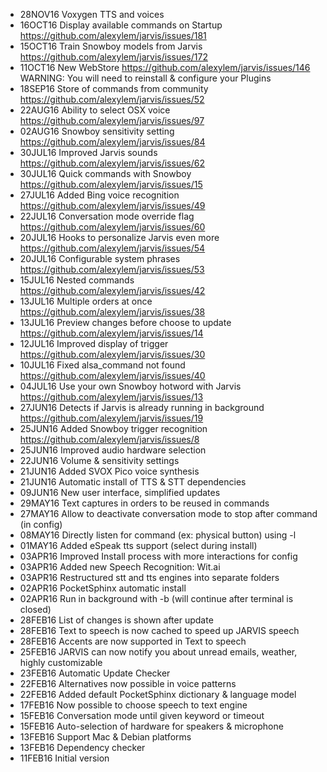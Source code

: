 * 28NOV16 Voxygen TTS and voices
* 16OCT16 Display available commands on Startup https://github.com/alexylem/jarvis/issues/181
* 15OCT16 Train Snowboy models from Jarvis https://github.com/alexylem/jarvis/issues/172
* 11OCT16 New WebStore https://github.com/alexylem/jarvis/issues/146
          WARNING: You will need to reinstall & configure your Plugins
* 18SEP16 Store of commands from community https://github.com/alexylem/jarvis/issues/52
* 22AUG16 Ability to select OSX voice https://github.com/alexylem/jarvis/issues/97
* 02AUG16 Snowboy sensitivity setting https://github.com/alexylem/jarvis/issues/84
* 30JUL16 Improved Jarvis sounds https://github.com/alexylem/jarvis/issues/62
* 30JUL16 Quick commands with Snowboy https://github.com/alexylem/jarvis/issues/15
* 27JUL16 Added Bing voice recognition https://github.com/alexylem/jarvis/issues/49
* 22JUL16 Conversation mode override flag https://github.com/alexylem/jarvis/issues/60
* 20JUL16 Hooks to personalize Jarvis even more https://github.com/alexylem/jarvis/issues/54
* 20JUL16 Configurable system phrases https://github.com/alexylem/jarvis/issues/53
* 15JUL16 Nested commands https://github.com/alexylem/jarvis/issues/42
* 13JUL16 Multiple orders at once https://github.com/alexylem/jarvis/issues/38
* 13JUL16 Preview changes before choose to update https://github.com/alexylem/jarvis/issues/14
* 12JUL16 Improved display of trigger https://github.com/alexylem/jarvis/issues/30
* 10JUL16 Fixed alsa_command not found https://github.com/alexylem/jarvis/issues/40
* 04JUL16 Use your own Snowboy hotword with Jarvis https://github.com/alexylem/jarvis/issues/13
* 27JUN16 Detects if Jarvis is already running in background https://github.com/alexylem/jarvis/issues/19
* 25JUN16 Added Snowboy trigger recognition https://github.com/alexylem/jarvis/issues/8
* 25JUN16 Improved audio hardware selection
* 22JUN16 Volume & sensitivity settings
* 21JUN16 Added SVOX Pico voice synthesis
* 21JUN16 Automatic install of TTS & STT dependencies
* 09JUN16 New user interface, simplified updates
* 29MAY16 Text captures in orders to be reused in commands
* 27MAY16 Allow to deactivate conversation mode to stop after command (in config)
* 08MAY16 Directly listen for command (ex: physical button) using -l
* 01MAY16 Added eSpeak tts support (select during install)
* 03APR16 Improved Install process with more interactions for config
* 03APR16 Added new Speech Recognition: Wit.ai
* 03APR16 Restructured stt and tts engines into separate folders
* 02APR16 PocketSphinx automatic install
* 02APR16 Run in background with -b (will continue after terminal is closed)
* 28FEB16 List of changes is shown after update
* 28FEB16 Text to speech is now cached to speed up JARVIS speech
* 28FEB16 Accents are now supported in Text to speech
* 25FEB16 JARVIS can now notify you about unread emails, weather, highly customizable
* 23FEB16 Automatic Update Checker
* 22FEB16 Alternatives now possible in voice patterns
* 22FEB16 Added default PocketSphinx dictionary & language model
* 17FEB16 Now possible to choose speech to text engine
* 15FEB16 Conversation mode until given keyword or timeout
* 15FEB16 Auto-selection of hardware for speakers & microphone
* 13FEB16 Support Mac & Debian platforms
* 13FEB16 Dependency checker
* 11FEB16 Initial version
